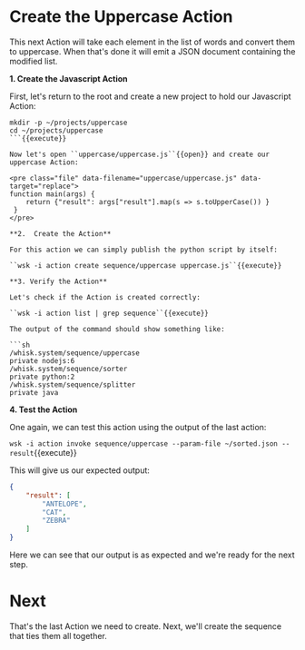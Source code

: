 # Create the Uppercase Action

This next Action will take each element in the list of words and convert them to uppercase.  When that's done it will emit a JSON document containing the modified list.

**1.  Create the Javascript Action**

First, let's return to the root and create a new project to hold our Javascript Action:

```
mkdir -p ~/projects/uppercase
cd ~/projects/uppercase
```{{execute}}

Now let's open ``uppercase/uppercase.js``{{open}} and create our uppercase Action:

<pre class="file" data-filename="uppercase/uppercase.js" data-target="replace">
function main(args) {
    return {"result": args["result"].map(s => s.toUpperCase()) }
 }
</pre>

**2.  Create the Action**

For this action we can simply publish the python script by itself:

``wsk -i action create sequence/uppercase uppercase.js``{{execute}}

**3. Verify the Action**

Let's check if the Action is created correctly:

``wsk -i action list | grep sequence``{{execute}}

The output of the command should show something like:

```sh
/whisk.system/sequence/uppercase                                       private nodejs:6
/whisk.system/sequence/sorter                                          private python:2
/whisk.system/sequence/splitter                                        private java
```

**4.  Test the Action**

One again, we can test this action using the output of the last action:

``wsk -i action invoke sequence/uppercase --param-file ~/sorted.json --result``{{execute}}

This will give us our expected output:

```json
{
    "result": [
        "ANTELOPE",
        "CAT",
        "ZEBRA"
    ]
}
```

Here we can see that our output is as expected and we're ready for the next step.

# Next

That's the last Action we need to create.  Next, we'll create the sequence that ties them all together.
